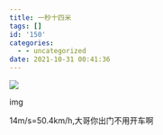 ```yaml
---
title: 一秒十四米
tags: []
id: '150'
categories:
  - - uncategorized
date: 2021-10-31 00:41:36
---
```


![](https://ci.cncn3.cn/1b8676aaa2f385b77b5b1e285cd76575.jpg)

img

14m/s=50.4km/h,大哥你出门不用开车啊
